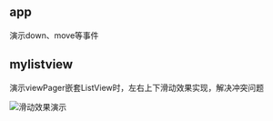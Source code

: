 ## app
演示down、move等事件

## mylistview
演示viewPager嵌套ListView时，左右上下滑动效果实现，解决冲突问题
 
![滑动效果演示](https://user-images.githubusercontent.com/26439413/154239689-53a89eae-185b-4c0c-8cf9-08f306c4c020.gif)
